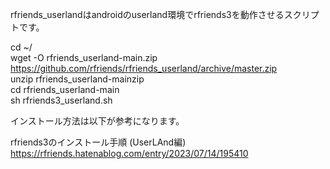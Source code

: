 rfriends_userlandはandroidのuserland環境でrfriends3を動作させるスクリプトです。  
  
cd ~/  
wget -O rfriends_userland-main.zip https://github.com/rfriends/rfriends_userland/archive/master.zip  
unzip rfriends_userland-mainzip  
cd rfriends_userland-main  
sh rfriends3_userland.sh  
  
インストール方法は以下が参考になります。  
  
rfriends3のインストール手順 (UserLAnd編)  
https://rfriends.hatenablog.com/entry/2023/07/14/195410  
